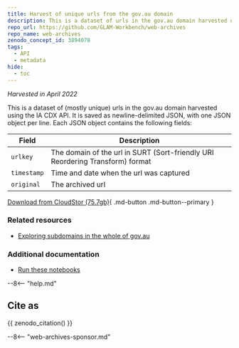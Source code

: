 ```yaml
---
title: Harvest of unique urls from the gov.au domain
description: This is a dataset of urls in the gov.au domain harvested using the IA CDX API.
repo_url: https://github.com/GLAM-Workbench/web-archives
repo_name: web-archives
zenodo_concept_id: 3894078
tags:
  - API
  - metadata
hide:
  - toc
---
```


*Harvested in April 2022*

This is a dataset of (mostly unique) urls in the gov.au domain harvested using the IA CDX API. It is saved as newline-delimited JSON, with one JSON object per line. Each JSON object contains the following fields:

| Field | Description |
|-------|-------------|
| `urlkey` | The domain of the url in SURT (Sort-friendly URI Reordering Transform) format |
| `timestamp` | Time and date when the url was captured |
| `original` | The archived url |

[Download from CloudStor (75.7gb)](https://cloudstor.aarnet.edu.au/plus/s/F3BjoCaS5U3BHCh/download?path=gov-au-cdx-data-20220406105227.ndjson){ .md-button .md-button--primary } 

### Related resources

* [Exploring subdomains in the whole of gov.au](exploring-govau-subdomains.md)

### Additional documentation

* [Run these notebooks](../#run-these-notebooks)

--8<-- "help.md"

## Cite as

{{ zenodo_citation() }}

--8<-- "web-archives-sponsor.md"